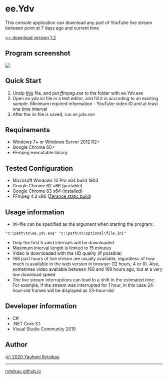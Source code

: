 # ee.Ydv
This console application can download any part of YouTube live stream between point at 7 days ago and current time

[>> download version 1.2](https://github.com/rytsikau/ee.Ydv/raw/master/ee.Ydv_1.2.7z)

## Program screenshot
<img src="https://raw.githubusercontent.com/rytsikau/ee.Ydv/master/Program%20screenshot.png">

## Quick Start
1. Unzip [this](https://github.com/rytsikau/ee.Ydv/raw/master/ffmpeg.7z) file, and put *ffmpeg.exe* to the folder with *ee.Ydv.exe*
2. Open *ee.ydv.ini* file in a text editor, and fill it in according to an existing sample. Minimum required information - YouTube video ID and at least one time interval
3. After the ini file is saved, run *ee.ydv.exe*

## Requirements
* Windows 7+ or Windows Server 2012 R2+
* Google Chrome 60+
* FFmpeg executable library

## Tested Configuration
* Microsoft Windows 10 Pro x64 build 1903
* Google Chrome 62 x86 (portable)
* Google Chrome 83 x64 (installed)
* FFmpeg 4.3 x86 ([Zeranoe static build](https://ffmpeg.zeranoe.com/builds))

## Usage information
* Ini-file can be specified as the argument when starting the program:
```
"c:\path\to\ee.ydv.exe" "c:\path\to\optional\file.ini"
```
* Only the first 5 valid intervals will be downloaded
* Maximum interval length is limited to 15 minutes
* Video is downloaded with the HD quality (if possible)
* 168 past hours of live stream are usually available, regardless of how much is available in the web version in browser (12 hours, 4 or 0). Also, sometimes video available between 168 and 169 hours ago, but at a very low download speed
* The live stream interruptions can lead to a shift in the estimated time. For example, if the stream was interrupted for 1 hour, in this case 24-hour-old frames will be displayed as 23-hour-old

## Developer information
* C#
* .NET Core 3.1
* Visual Studio Community 2019

## Author
[(c) 2020 Yauheni Rytsikau](mailto:y.rytsikau@gmail.com)

---
[rytsikau.github.io](https://rytsikau.github.io)
